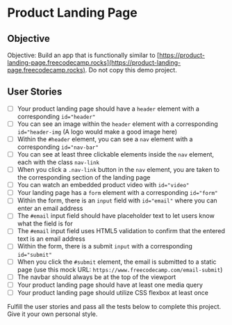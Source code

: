 # Product Landing Page

## Objective
Objective: Build an app that is functionally similar to [https://product-landing-page.freecodecamp.rocks](https://product-landing-page.freecodecamp.rocks). Do not copy this demo project.

## User Stories
- [ ] Your product landing page should have a `header` element with a corresponding `id="header"`
- [ ] You can see an image within the `header` element with a corresponding `id="header-img` (A logo would make a good image here)
- [ ] Within the `#header` element, you can see a `nav` element with a corresponding `id="nav-bar"`
- [ ] You can see at least three clickable elements inside the `nav` element, each with the class `nav-link`
- [ ] When you click a `.nav-link` button in the `nav` element, you are taken to the corresponding section of the landing page
- [ ] You can watch an embedded product video with `id="video"`
- [ ] Your landing page has a `form` element with a corresponding `id="form"`
- [ ] Within the form, there is an `input` field with `id="email"` where you can enter an email address
- [ ] The `#email` input field should have placeholder text to let users know what the field is for
- [ ] The `#email` input field uses HTML5 validation to confirm that the entered text is an email address
- [ ] Within the form, there is a submit `input` with a corresponding `id="submit"`
- [ ] When you click the `#submit` element, the email is submitted to a static page (use this mock URL: `https://www.freecodecamp.com/email-submit`)
- [ ] The navbar should always be at the top of the viewport
- [ ] Your product landing page should have at least one media query
- [ ] Your product landing page should utilize CSS flexbox at least once

Fulfill the user stories and pass all the tests below to complete this project. Give it your own personal style.